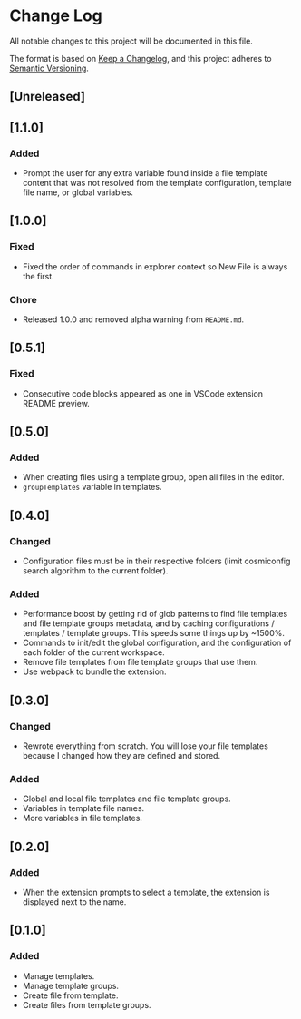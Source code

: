 # Change Log

All notable changes to this project will be documented in this file.

The format is based on [Keep a Changelog](https://keepachangelog.com/en/1.0.0/),
and this project adheres to [Semantic Versioning](https://semver.org/spec/v2.0.0.html).

## [Unreleased]

## [1.1.0]
### Added
- Prompt the user for any extra variable found inside a file template content that was not resolved from the template configuration, template file name, or global variables.

## [1.0.0]
### Fixed
- Fixed the order of commands in explorer context so New File is always the first.

### Chore
- Released 1.0.0 and removed alpha warning from `README.md`.

## [0.5.1]
### Fixed
- Consecutive code blocks appeared as one in VSCode extension README preview.

## [0.5.0]
### Added
- When creating files using a template group, open all files in the editor.
- `groupTemplates` variable in templates.

## [0.4.0]
### Changed
- Configuration files must be in their respective folders (limit cosmiconfig search algorithm to the current folder).

### Added
- Performance boost by getting rid of glob patterns to find file templates and file template groups metadata, and by caching configurations / templates / template groups. This speeds some things up by ~1500%.
- Commands to init/edit the global configuration, and the configuration of each folder of the current workspace.
- Remove file templates from file template groups that use them.
- Use webpack to bundle the extension.

## [0.3.0]
### Changed
- Rewrote everything from scratch. You will lose your file templates because I changed how they are defined and stored.

### Added
- Global and local file templates and file template groups.
- Variables in template file names.
- More variables in file templates.

## [0.2.0]
### Added
- When the extension prompts to select a template, the extension is displayed next to the name.

## [0.1.0]
### Added
- Manage templates.
- Manage template groups.
- Create file from template.
- Create files from template groups.
